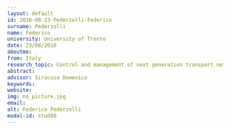 ```yaml
---
layout: default 
id: 2016-08-23-Pederzolli-Federico
surname: Pederzolli
name: Federico
university: University of Trento
date: 23/08/2016
aboutme: 
from: Italy
research_topic: Control and management of next generation transport networks
abstract: 
advisor: Siracusa Domenico 
keywords: 
website: 
img: no_picture.jpg
email: 
alt: Federico Pederzolli
modal-id: stud98
---
```


